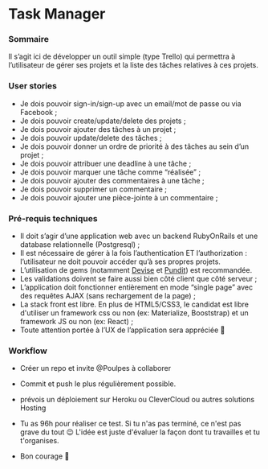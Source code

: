# Task Manager

### Sommaire

Il s’agit ici de développer un outil simple (type Trello) qui permettra à l’utilisateur de gérer ses projets et la liste des tâches relatives à ces projets.

### User stories

* Je dois pouvoir sign-in/sign-up avec un email/mot de passe ou via Facebook ;
* Je dois pouvoir create/update/delete des projets ;
* Je dois pouvoir ajouter des tâches à un projet ;
* Je dois pouvoir update/delete des tâches ;
* Je dois pouvoir donner un ordre de priorité à des tâches au sein d’un projet ;
* Je dois pouvoir attribuer une deadline à une tâche ;
* Je dois pouvoir marquer une tâche comme “réalisée” ;
* Je dois pouvoir ajouter des commentaires à une tâche ;
* Je dois pouvoir supprimer un commentaire ;
* Je dois pouvoir ajouter une pièce-jointe à un commentaire ;

### Pré-requis techniques

* Il doit s’agir d’une application web avec un backend RubyOnRails et une database relationnelle (Postgresql) ;
* Il est nécessaire de gérer à la fois l’authentication ET l’authorization : l’utilisateur ne doit pouvoir accéder qu’à ses propres projets.
* L’utilisation de gems (notamment [Devise](https://github.com/plataformatec/devise) et [Pundit](https://github.com/elabs/pundit)) est recommandée.
* Les validations doivent se faire aussi bien côté client que côté serveur ;
* L’application doit fonctionner entièrement en mode “single page” avec des requêtes AJAX (sans rechargement de la page) ;
* La stack front est libre. En plus de HTML5/CSS3, le candidat est libre d'utiliser un framework css ou non (ex: Materialize, Booststrap) et un framework JS ou non (ex: React) ;
* Toute attention portée à l’UX de l’application sera appréciée 🙂

### Workflow

* Créer un repo et invite @Poulpes à collaborer
* Commit et push le plus régulièrement possible.
* prévois un déploiement sur Heroku ou CleverCloud ou autres solutions Hosting

* Tu as 96h pour réaliser ce test. Si tu n'as pas terminé, ce n'est pas grave du tout 😉 L'idée est juste d'évaluer la façon dont tu travailles et tu t'organises.
* Bon courage 🚀


